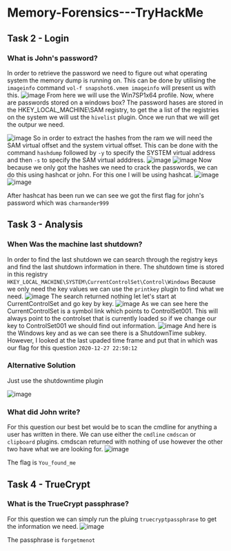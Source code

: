 # Memory-Forensics---TryHackMe

## Task 2 - Login ##
### What is John's password? ###
In order to retrieve the password we need to figure out what operating system the memory dump is running on. This can be done by utilising the ```imageinfo``` command ```vol-f snapshot6.vmem imageinfo``` will present us with this. 
![image](https://user-images.githubusercontent.com/18509521/215230547-ac3ae353-c2bb-45a0-97d8-cd9efc879b49.png)
From here we will use the Win7SP1x64 profile. Now, where are passwords stored on a windows box? The password hases are stored in the HKEY_LOCAL_MACHINE\SAM registry, to get the a list of the registries on the system we will ust the ```hivelist``` plugin. Once we run that we will get the outpur we need.

![image](https://user-images.githubusercontent.com/18509521/215231255-bdcbe9d9-62d9-4ccb-b8fd-6f9a3415bf21.png)
So in order to extract the hashes from the ram we will need the SAM virtual offset and the system virtual offset. This can be done with the command ```hashdump``` followed by ```-y``` to specify the SYSTEM virtual address and then ```-s``` to specify the SAM virtual adddress.
![image](https://user-images.githubusercontent.com/18509521/215231931-f157df04-a397-4d4a-bea1-80266bfd0a97.png)
![image](https://user-images.githubusercontent.com/18509521/215231947-5b0277c5-8c74-41f6-9d0f-eea90226997f.png)
Now because we only got the hashes we need to crack the passwords, we can do this using hashcat or john. For this one I will be using hashcat.
![image](https://user-images.githubusercontent.com/18509521/215232384-84645cc4-4dd2-4992-8f64-08296468848f.png)
![image](https://user-images.githubusercontent.com/18509521/215232366-ad9a12e6-f88f-4ed1-815b-cb1a7ce801ac.png)

After hashcat has been run we can see we got the first flag for john's password which was ```charmander999```

## Task 3 - Analysis ##
### When Was the machine last shutdown? ###
In order to find the last shutdown we can search through the registry keys and find the last shutdown information in there. The shutdown time is stored in this registry ```HKEY_LOCAL_MACHINE\SYSTEM\CurrentControlSet\Control\Windows``` Because we only need the key values we can use the ```printkey``` plugin to find what we need.
![image](https://user-images.githubusercontent.com/18509521/215235684-755bdffa-6773-41bc-a29c-9c1c6e568b87.png)
The search returned nothing let let's start at CurrentControlSet and go key by key.
![image](https://user-images.githubusercontent.com/18509521/215235898-80b5329b-12db-4b1d-8708-8633dd7ab192.png)
As we can see here the CurrentControlSet is a symbol link which points to ControlSet001. This will always point to the controlset that is currently loaded so if we change our key to ControlSet001 we should find out information.
![image](https://user-images.githubusercontent.com/18509521/215236224-21d3a25f-ca1f-4464-86d8-a16d122bd501.png)
And here is the Windows key and as we can see there is a ShutdownTime subkey. However, I looked at the last upaded time frame and put that in which was our flag for this question ```2020-12-27 22:50:12```
### Alternative Solution ###
Just use the shutdowntime plugin

![image](https://user-images.githubusercontent.com/18509521/215236359-71784646-413e-4927-81c4-e65e5c346f3d.png)

### What did John write? ###
For this question our best bet would be to scan the cmdline for anything a user has written in there. We can use either the ```cmdline``` ```cmdscan``` or ```clipboard``` plugins. cmdscan returned with nothing of use however the other two have what we are looking for. 
![image](https://user-images.githubusercontent.com/18509521/215237371-e79f81b9-e2c8-49c1-9597-8ad0b0ae04da.png)

The flag is ```You_found_me```

## Task 4 - TrueCrypt ##
### What is the TrueCrypt passphrase? ###
For this question we can simply run the pluing ```truecryptpassphrase``` to get the information we need.
![image](https://user-images.githubusercontent.com/18509521/215237540-ba119eec-7c64-4f0e-aad9-99f5868491cf.png)

The passphrase is ```forgetmenot```



